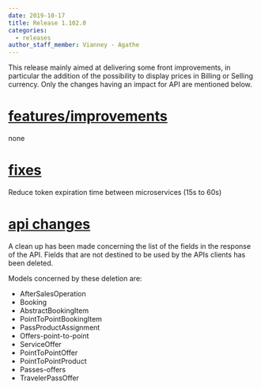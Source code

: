 ```yaml
---
date: 2019-10-17
title: Release 1.102.0
categories:
  - releases
author_staff_member: Vianney - Agathe
---
```

This release mainly aimed at delivering some front improvements, in particular the addition of the possibility to display prices in Billing or Selling currency. Only the changes having an impact for API are mentioned below.

# <u>**features/improvements**</u>

none

# <u>**fixes**</u>

Reduce token expiration time between microservices (15s to 60s)

# <u>**api changes**</u>

A clean up has been made concerning the list of the fields in the response of the API.
Fields that are not destined to be used by the APIs clients has been deleted.

Models concerned by these deletion are:
- AfterSalesOperation
- Booking
- AbstractBookingItem
- PointToPointBookingItem
- PassProductAssignment
- Offers-point-to-point
- ServiceOffer
- PointToPointOffer
- PointToPointProduct 
- Passes-offers
- TravelerPassOffer
